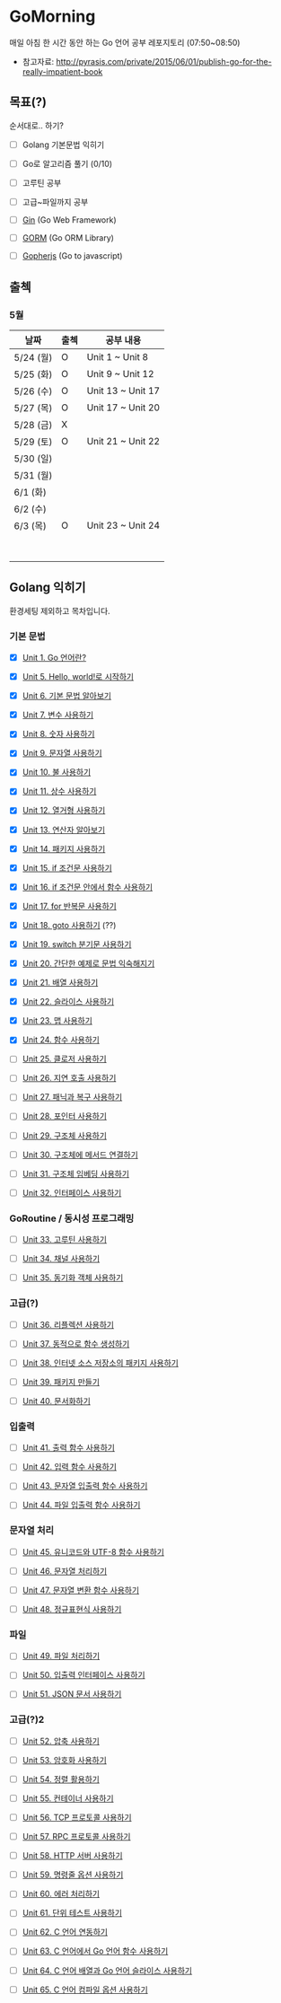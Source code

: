 # GoMorning
매일 아침 한 시간 동안 하는 Go 언어 공부 레포지토리 (07:50~08:50)

* 참고자료: http://pyrasis.com/private/2015/06/01/publish-go-for-the-really-impatient-book



## 목표(?)

순서대로.. 하기?

- [ ] Golang 기본문법 익히기
- [ ] Go로 알고리즘 풀기 (0/10)
- [ ] 고루틴 공부
- [ ] 고급~파일까지 공부
- [ ] [Gin](https://github.com/gin-gonic/gin) (Go Web Framework) 
- [ ] [GORM](https://github.com/go-gorm/gorm) (Go ORM Library)
- [ ] [Gopherjs](https://github.com/gopherjs/gopherjs) (Go to javascript)



## 출첵



### 5월

| 날짜      | 출첵 | 공부 내용         |
| --------- | ---- | ----------------- |
| 5/24 (월) | O    | Unit 1 ~ Unit 8   |
| 5/25 (화) | O    | Unit 9 ~ Unit 12  |
| 5/26 (수) | O    | Unit 13 ~ Unit 17 |
| 5/27 (목) | O    | Unit 17 ~ Unit 20 |
| 5/28 (금) | X    |                   |
| 5/29 (토) | O    | Unit 21 ~ Unit 22 |
| 5/30 (일) |      |                   |
| 5/31 (월) |      |                   |
| 6/1 (화)  |      |                   |
| 6/2 (수)  |      |                   |
| 6/3 (목)  | O    | Unit 23 ~ Unit 24 |
|           |      |                   |
|           |      |                   |
|           |      |                   |
|           |      |                   |
|           |      |                   |
|           |      |                   |
|           |      |                   |
|           |      |                   |







## Golang 익히기

환경세팅 제외하고 목차입니다.



### 기본 문법

- [x] [Unit 1. Go 언어란?](http://pyrasis.com/book/GoForTheReallyImpatient/Unit01)
- [x] [Unit 5. Hello, world!로 시작하기](http://pyrasis.com/book/GoForTheReallyImpatient/Unit05)
- [x] [Unit 6. 기본 문법 알아보기](http://pyrasis.com/book/GoForTheReallyImpatient/Unit06)
- [x] [Unit 7. 변수 사용하기](http://pyrasis.com/book/GoForTheReallyImpatient/Unit07)
- [x] [Unit 8. 숫자 사용하기](http://pyrasis.com/book/GoForTheReallyImpatient/Unit08)
- [x] [Unit 9. 문자열 사용하기](http://pyrasis.com/book/GoForTheReallyImpatient/Unit09)
- [x] [Unit 10. 불 사용하기](http://pyrasis.com/book/GoForTheReallyImpatient/Unit10)
- [x] [Unit 11. 상수 사용하기](http://pyrasis.com/book/GoForTheReallyImpatient/Unit11)
- [x] [Unit 12. 열거형 사용하기](http://pyrasis.com/book/GoForTheReallyImpatient/Unit12)
- [x] [Unit 13. 연산자 알아보기](http://pyrasis.com/book/GoForTheReallyImpatient/Unit13)
- [x] [Unit 14. 패키지 사용하기](http://pyrasis.com/book/GoForTheReallyImpatient/Unit14)
- [x] [Unit 15. if 조건문 사용하기](http://pyrasis.com/book/GoForTheReallyImpatient/Unit15)
- [x] [Unit 16. if 조건문 안에서 함수 사용하기](http://pyrasis.com/book/GoForTheReallyImpatient/Unit16)
- [x] [Unit 17. for 반복문 사용하기](http://pyrasis.com/book/GoForTheReallyImpatient/Unit17)
- [x] [Unit 18. goto 사용하기](http://pyrasis.com/book/GoForTheReallyImpatient/Unit18) (??)
- [x] [Unit 19. switch 분기문 사용하기](http://pyrasis.com/book/GoForTheReallyImpatient/Unit19)
- [x] [Unit 20. 간단한 예제로 문법 익숙해지기](http://pyrasis.com/book/GoForTheReallyImpatient/Unit20)
- [x] [Unit 21. 배열 사용하기](http://pyrasis.com/book/GoForTheReallyImpatient/Unit21)
- [x] [Unit 22. 슬라이스 사용하기](http://pyrasis.com/book/GoForTheReallyImpatient/Unit22)
- [x] [Unit 23. 맵 사용하기](http://pyrasis.com/book/GoForTheReallyImpatient/Unit23)
- [x] [Unit 24. 함수 사용하기](http://pyrasis.com/book/GoForTheReallyImpatient/Unit24)
- [ ] [Unit 25. 클로저 사용하기](http://pyrasis.com/book/GoForTheReallyImpatient/Unit25)
- [ ] [Unit 26. 지연 호출 사용하기](http://pyrasis.com/book/GoForTheReallyImpatient/Unit26)
- [ ] [Unit 27. 패닉과 복구 사용하기](http://pyrasis.com/book/GoForTheReallyImpatient/Unit27)
- [ ] [Unit 28. 포인터 사용하기](http://pyrasis.com/book/GoForTheReallyImpatient/Unit28)
- [ ] [Unit 29. 구조체 사용하기](http://pyrasis.com/book/GoForTheReallyImpatient/Unit29)
- [ ] [Unit 30. 구조체에 메서드 연결하기](http://pyrasis.com/book/GoForTheReallyImpatient/Unit30)
- [ ] [Unit 31. 구조체 임베딩 사용하기](http://pyrasis.com/book/GoForTheReallyImpatient/Unit31)
- [ ] [Unit 32. 인터페이스 사용하기](http://pyrasis.com/book/GoForTheReallyImpatient/Unit32)



### GoRoutine / 동시성 프로그래밍

- [ ] [Unit 33. 고루틴 사용하기](http://pyrasis.com/book/GoForTheReallyImpatient/Unit33)
- [ ] [Unit 34. 채널 사용하기](http://pyrasis.com/book/GoForTheReallyImpatient/Unit34)
- [ ] [Unit 35. 동기화 객체 사용하기](http://pyrasis.com/book/GoForTheReallyImpatient/Unit35)



### 고급(?)

- [ ] [Unit 36. 리플렉션 사용하기](http://pyrasis.com/book/GoForTheReallyImpatient/Unit36)
- [ ] [Unit 37. 동적으로 함수 생성하기](http://pyrasis.com/book/GoForTheReallyImpatient/Unit37)
- [ ] [Unit 38. 인터넷 소스 저장소의 패키지 사용하기](http://pyrasis.com/book/GoForTheReallyImpatient/Unit38)
- [ ] [Unit 39. 패키지 만들기](http://pyrasis.com/book/GoForTheReallyImpatient/Unit39)
- [ ] [Unit 40. 문서화하기](http://pyrasis.com/book/GoForTheReallyImpatient/Unit40)



### 입출력

- [ ] [Unit 41. 출력 함수 사용하기](http://pyrasis.com/book/GoForTheReallyImpatient/Unit41)
- [ ] [Unit 42. 입력 함수 사용하기](http://pyrasis.com/book/GoForTheReallyImpatient/Unit42)
- [ ] [Unit 43. 문자열 입출력 함수 사용하기](http://pyrasis.com/book/GoForTheReallyImpatient/Unit43)
- [ ] [Unit 44. 파일 입출력 함수 사용하기](http://pyrasis.com/book/GoForTheReallyImpatient/Unit44)



### 문자열 처리

- [ ] [Unit 45. 유니코드와 UTF-8 함수 사용하기](http://pyrasis.com/book/GoForTheReallyImpatient/Unit45)
- [ ] [Unit 46. 문자열 처리하기](http://pyrasis.com/book/GoForTheReallyImpatient/Unit46)
- [ ] [Unit 47. 문자열 변환 함수 사용하기](http://pyrasis.com/book/GoForTheReallyImpatient/Unit47)
- [ ] [Unit 48. 정규표현식 사용하기](http://pyrasis.com/book/GoForTheReallyImpatient/Unit48)



### 파일

- [ ] [Unit 49. 파일 처리하기](http://pyrasis.com/book/GoForTheReallyImpatient/Unit49)
- [ ] [Unit 50. 입출력 인터페이스 사용하기](http://pyrasis.com/book/GoForTheReallyImpatient/Unit50)
- [ ] [Unit 51. JSON 문서 사용하기](http://pyrasis.com/book/GoForTheReallyImpatient/Unit51)



### 고급(?)2

- [ ] [Unit 52. 압축 사용하기](http://pyrasis.com/book/GoForTheReallyImpatient/Unit52)
- [ ] [Unit 53. 암호화 사용하기](http://pyrasis.com/book/GoForTheReallyImpatient/Unit53)
- [ ] [Unit 54. 정렬 활용하기](http://pyrasis.com/book/GoForTheReallyImpatient/Unit54)
- [ ] [Unit 55. 컨테이너 사용하기](http://pyrasis.com/book/GoForTheReallyImpatient/Unit55)
- [ ] [Unit 56. TCP 프로토콜 사용하기](http://pyrasis.com/book/GoForTheReallyImpatient/Unit56)
- [ ] [Unit 57. RPC 프로토콜 사용하기](http://pyrasis.com/book/GoForTheReallyImpatient/Unit57)
- [ ] [Unit 58. HTTP 서버 사용하기](http://pyrasis.com/book/GoForTheReallyImpatient/Unit58)
- [ ] [Unit 59. 명령줄 옵션 사용하기](http://pyrasis.com/book/GoForTheReallyImpatient/Unit59)
- [ ] [Unit 60. 에러 처리하기](http://pyrasis.com/book/GoForTheReallyImpatient/Unit60)
- [ ] [Unit 61. 단위 테스트 사용하기](http://pyrasis.com/book/GoForTheReallyImpatient/Unit61)
- [ ] [Unit 62. C 언어 연동하기](http://pyrasis.com/book/GoForTheReallyImpatient/Unit62)
- [ ] [Unit 63. C 언어에서 Go 언어 함수 사용하기](http://pyrasis.com/book/GoForTheReallyImpatient/Unit63)
- [ ] [Unit 64. C 언어 배열과 Go 언어 슬라이스 사용하기](http://pyrasis.com/book/GoForTheReallyImpatient/Unit64)
- [ ] [Unit 65. C 언어 컴파일 옵션 사용하기](http://pyrasis.com/book/GoForTheReallyImpatient/Unit65)



